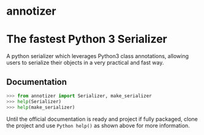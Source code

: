 # annotizer
# The fastest Python 3 Serializer

A python serializer which leverages Python3 class annotations, allowing users to serialize their objects in a very practical and fast way.

## Documentation
```Python
>>> from annotizer import Serializer, make_serializer
>>> help(Serializer)
>>> help(make_serializer)
```

Until the official documentation is ready and project if fully packaged, clone the project and use ```Python help()``` as shown above for more information.

